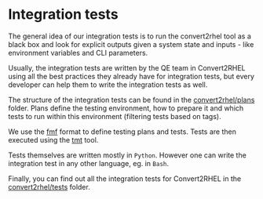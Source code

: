# Integration tests

The general idea of our integration tests is to run the convert2rhel tool as a
black box and look for explicit outputs given a system state and inputs - like
environment variables and CLI parameters.

Usually, the integration tests are written by the QE team in Convert2RHEL using
all the best practices they already have for integration tests, but every
developer can help them to write the integration tests as well.

The structure of the integration tests can be found in the
[convert2rhel/plans](https://github.com/oamg/convert2rhel/tree/main/plans)
folder. Plans define the testing environment, how to prepare it and which tests
to run within this environment (filtering tests based on tags).

We use the [fmf](https://fmf.readthedocs.io/en/stable/index.html) format to
define testing plans and tests. Tests are then executed using the
[tmt](https://tmt.readthedocs.io/en/stable/index.html) tool.

Tests themselves are written mostly in `Python`. However one can write the
integration test in any other language, eg. in `Bash`.

Finally, you can find out all the integration tests for Convert2RHEL in the
[convert2rhel/tests](https://github.com/oamg/convert2rhel/tree/main/tests)
folder.
